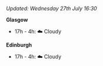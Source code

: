 *Updated: Wednesday 27th July 16:30*

**Glasgow**

* 17h - 4h: :cloud: Cloudy

**Edinburgh**

* 17h - 4h: :cloud: Cloudy
